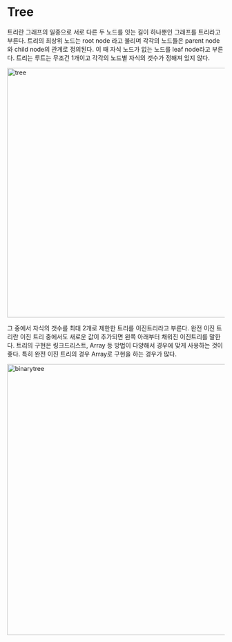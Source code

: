 # Tree
트리란 그래프의 일종으로 서로 다른 두 노드를 잇는 길이 하나뿐인 그래프를 트리라고 부른다. 트리의 최상위 노드는 root node 라고 불리며 각각의 노드들은 parent node와 child node의 관계로 정의된다. 이 때 자식 노드가 없는 노드를 leaf node라고 부른다. 트리는 루트는 무조건 1개이고  각각의 노드별 자식의 갯수가 정해져 있지 않다.  

<img width="579" alt="tree" src="https://user-images.githubusercontent.com/78075226/120457088-23bb7100-c3d1-11eb-84a2-1103ab3fefd4.png">

그 중에서 자식의 갯수를 최대 2개로 제한한 트리를 이진트리라고 부른다. 완전 이진 트리란 이진 트리 중에서도 새로운 값이 추가되면 왼쪽 아래부터 채워진 이진트리를 말한다. 트리의 구현은 링크드리스트, Array 등 방법이 다양해서 경우에 맞게 사용하는 것이 좋다. 특히 완전 이진 트리의 경우 Array로 구현을 하는 경우가 많다. 

<img width="629" alt="binarytree" src="https://user-images.githubusercontent.com/78075226/120458954-ae50a000-c3d2-11eb-830f-425aa4cacfe1.png">

